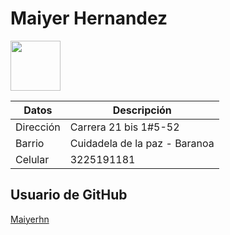  # Maiyer Hernandez 

 <img src="https://avatars.githubusercontent.com/u/118492521?v=4"  
 height= "80"
 width = "80" 
 />

| Datos  |  Descripción |
| ---    | --- | 
| Dirección   |    Carrera 21 bis 1#5-52 | 
| Barrio    | Cuidadela de la paz - Baranoa    | 
|  Celular   | 3225191181   | 



## Usuario de GitHub
 [Maiyerhn](https://github.com/maiyerhn)